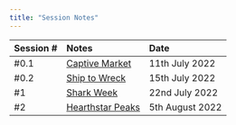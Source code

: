 ```yaml
---
title: "Session Notes"
---
```


Session # | Notes | Date
:------------ | :------------ | :------------ 
#0.1 | [Captive Market](notes/Captive%20Market.md) | 11th July 2022
#0.2 | [Ship to Wreck](notes/Ship%20to%20Wreck.md) | 15th July 2022
#1 | [Shark Week](notes/Shark%20Week.md) | 22nd July 2022
#2 | [Hearthstar Peaks](notes/Hearthstar%20Peaks.md) | 5th August 2022
